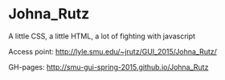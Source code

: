 # Johna_Rutz
A little CSS, a little HTML, a lot of fighting with javascript


Access point: http://lyle.smu.edu/~jrutz/GUI_2015/Johna_Rutz/

GH-pages: http://smu-gui-spring-2015.github.io/Johna_Rutz